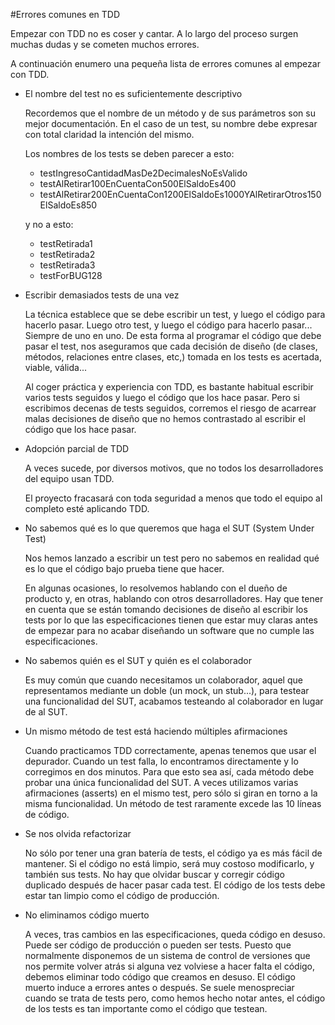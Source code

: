 #Errores comunes en TDD

Empezar con TDD no es coser y cantar. A lo largo del proceso surgen muchas dudas y se cometen muchos errores.

A continuación enumero una pequeña lista de errores comunes al empezar con TDD.

- El nombre del test no es suficientemente descriptivo

    Recordemos que el nombre de un método y de sus parámetros son su mejor documentación. En el caso de un test, su nombre debe expresar con total claridad la intención del mismo.

    Los nombres de los tests se deben parecer a esto:

    - testIngresoCantidadMasDe2DecimalesNoEsValido
    - testAlRetirar100EnCuentaCon500ElSaldoEs400
    - testAlRetirar200EnCuentaCon1200ElSaldoEs1000YAlRetirarOtros150ElSaldoEs850

    y no a esto:

    - testRetirada1
    - testRetirada2
    - testRetirada3
    - testForBUG128

- Escribir demasiados tests de una vez

    La técnica establece que se debe escribir un test, y luego el código para 
    hacerlo pasar. Luego otro test, y luego el código para hacerlo pasar... 
    Siempre de uno en uno. De esta forma al programar el código que debe pasar 
    el test, nos aseguramos que cada decisión de diseño (de clases, métodos, 
    relaciones entre clases, etc,) tomada en los tests es acertada, viable, válida...
    
    Al coger práctica y experiencia con TDD, es bastante habitual escribir 
    varios tests seguidos y luego el código que los hace pasar. Pero si 
    escribimos decenas de tests seguidos, corremos el riesgo de acarrear malas 
    decisiones de diseño que no hemos contrastado al escribir el código que los 
    hace pasar.

- Adopción parcial de TDD 
    
    A veces sucede, por diversos motivos, que no todos los desarrolladores del equipo usan TDD.

    El proyecto fracasará con toda seguridad a menos que todo el equipo al completo esté 
    aplicando TDD.

- No sabemos qué es lo que queremos que haga el SUT (System Under Test)

    Nos hemos lanzado a escribir un test pero no sabemos en realidad qué es lo 
    que el código bajo prueba tiene que hacer. 

    En algunas ocasiones, lo resolvemos hablando con el dueño de producto y, en 
    otras, hablando con otros desarrolladores. Hay que tener en cuenta que se 
    están tomando decisiones de diseño al escribir los tests por lo que las 
    especificaciones tienen que estar muy claras antes de empezar para no acabar 
    diseñando un software que no cumple las especificaciones.

- No sabemos quién es el SUT y quién es el colaborador

    Es muy común que cuando necesitamos un colaborador, aquel que representamos 
    mediante un doble (un mock, un stub...), para testear una funcionalidad del 
    SUT, acabamos testeando al colaborador en lugar de al SUT.

- Un mismo método de test está haciendo múltiples afirmaciones

    Cuando practicamos TDD correctamente, apenas tenemos que usar el depurador. 
    Cuando un test falla, lo encontramos directamente y lo corregimos en dos minutos. 
    Para que esto sea así, cada método debe probar una única funcionalidad del SUT. 
    A veces utilizamos varias afirmaciones (asserts) en el mismo test, pero sólo 
    si giran en torno a la misma funcionalidad. Un método de test raramente excede 
    las 10 líneas de código.

- Se nos olvida refactorizar

    No sólo por tener una gran batería de tests, el código ya es más fácil de 
    mantener. Si el código no está limpio, será muy costoso modificarlo, y 
    también sus tests. No hay que olvidar buscar y corregir código duplicado 
    después de hacer pasar cada test. El código de los tests debe estar tan 
    limpio como el código de producción.

- No eliminamos código muerto

    A veces, tras cambios en las especificaciones, queda código en desuso. Puede 
    ser código de producción o pueden ser tests. Puesto que normalmente disponemos de un 
    sistema de control de versiones que nos permite volver atrás si alguna vez 
    volviese a hacer falta el código, debemos eliminar todo código que creamos
    en desuso. El código muerto induce a errores antes o después. Se suele 
    menospreciar cuando se trata de tests pero, como hemos hecho notar antes, el código de los 
    tests es tan importante como el código que testean.
